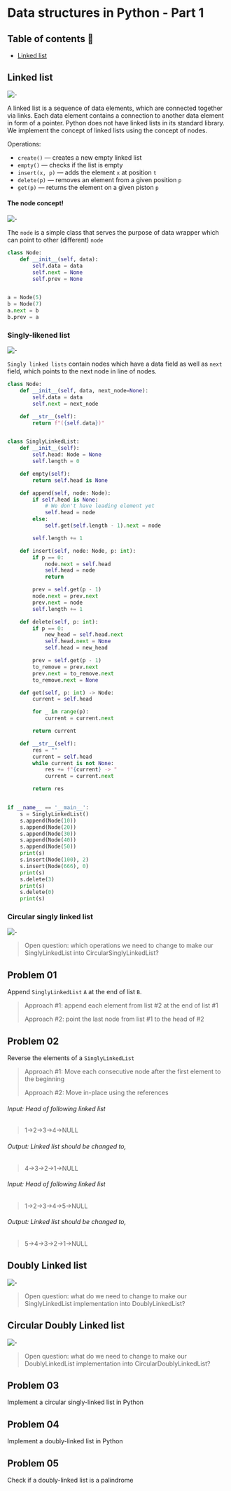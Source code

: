 # Data structures in Python - Part 1

## Table of contents 📜

- [Linked list](#linked-list)

## Linked list

![-](https://miro.medium.com/max/970/0*JnRHkVYr5Dw0nqcx.png)

A linked list is a sequence of data elements, which are connected together via links. Each data element contains a
connection to another data element in form of a pointer. Python does not have linked lists in its standard library. We
implement the concept of linked lists using the concept of nodes.

Operations:

- `create()` — creates a new empty linked list
- `empty()` — checks if the list is empty
- `insert(x, p)` — adds the element `x` at position `t`
- `delete(p)` — removes an element from a given position `p`
- `get(p)` — returns the element on a given piston `p`

#### The node concept!

![-](https://cdn.programiz.com/sites/tutorial2program/files/full-binary-tree_0.png)

The `node` is a simple class that serves the purpose of data wrapper which can point to other (different) `node`

```python
class Node:
    def __init__(self, data):
        self.data = data
        self.next = None
        self.prev = None


a = Node(5)
b = Node(7)
a.next = b
b.prev = a
```

### Singly-likened list

![-](https://media.geeksforgeeks.org/wp-content/uploads/singly-linkedlist.png)

`Singly linked lists` contain nodes which have a data field as well as `next` field, which points to the next node in
line of nodes.

```python
class Node:
    def __init__(self, data, next_node=None):
        self.data = data
        self.next = next_node

    def __str__(self):
        return f"({self.data})"


class SinglyLinkedList:
    def __init__(self):
        self.head: Node = None
        self.length = 0

    def empty(self):
        return self.head is None

    def append(self, node: Node):
        if self.head is None:
            # We don't have leading element yet
            self.head = node
        else:
            self.get(self.length - 1).next = node

        self.length += 1

    def insert(self, node: Node, p: int):
        if p == 0:
            node.next = self.head
            self.head = node
            return

        prev = self.get(p - 1)
        node.next = prev.next
        prev.next = node
        self.length += 1

    def delete(self, p: int):
        if p == 0:
            new_head = self.head.next
            self.head.next = None
            self.head = new_head

        prev = self.get(p - 1)
        to_remove = prev.next
        prev.next = to_remove.next
        to_remove.next = None

    def get(self, p: int) -> Node:
        current = self.head

        for _ in range(p):
            current = current.next

        return current

    def __str__(self):
        res = ""
        current = self.head
        while current is not None:
            res += f"{current} -> "
            current = current.next

        return res


if __name__ == '__main__':
    s = SinglyLinkedList()
    s.append(Node(10))
    s.append(Node(20))
    s.append(Node(30))
    s.append(Node(40))
    s.append(Node(50))
    print(s)
    s.insert(Node(100), 2)
    s.insert(Node(666), 0)
    print(s)
    s.delete(3)
    print(s)
    s.delete(0)
    print(s)
```

### Circular singly linked list

![-](https://i0.wp.com/algorithms.tutorialhorizon.com/files/2016/03/Circular-Linked-List.png)

> Open question: which operations we need to change to make our SinglyLinkedList into CircularSinglyLinkedList?

## Problem 01

Append `SinglyLinkedList` `A` at the end of list `B`.

> Approach #1: append each element from list #2 at the end of list #1
>
> Approach #2: point the last node from list #1 to the head of #2

## Problem 02

Reverse the elements of a `SinglyLinkedList`

> Approach #1: Move each consecutive node after the first element to the beginning
>
> Approach #2: Move in-place using the references

###### Input: Head of following linked list

> 1->2->3->4->NULL

###### Output: Linked list should be changed to,

> 4->3->2->1->NULL

###### Input: Head of following linked list

> 1->2->3->4->5->NULL

###### Output: Linked list should be changed to,

> 5->4->3->2->1->NULL

## Doubly Linked list

![-](https://miro.medium.com/max/2000/1*Rkn3q6HJoEkRO4T_SVlyuw.png)

> Open question: what do we need to change to make our SinglyLinkedList implementation into DoublyLinkedList?

## Circular Doubly Linked list

![-](https://www.alphacodingskills.com/imgfiles/circular-doubly-linked-list.PNG)

> Open question: what do we need to change to make our DoublyLinkedList implementation into CircularDoublyLinkedList?

## Problem 03

Implement a circular singly-linked list in Python

## Problem 04

Implement a doubly-linked list in Python

## Problem 05

Check if a doubly-linked list is a palindrome
